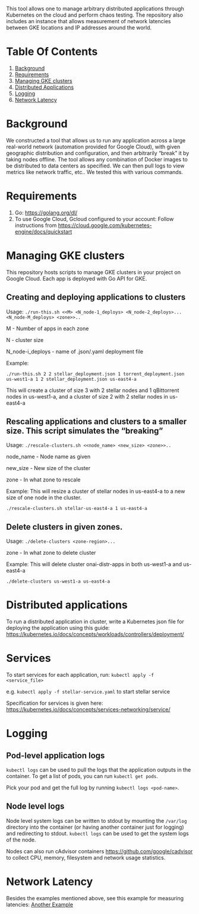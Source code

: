 This tool allows one to manage arbitrary distributed applications through Kubernetes on the cloud and perform chaos testing. The repository also includes an instance that allows measurement of network latencies between GKE locations and IP addresses around the world.

# Table Of Contents

1. [Background](#Background)
2. [Requirements](#Requirements)
3. [Managing GKE clusters](#Managing-GKE-clusters)
4. [Distributed Applications](#Distributed-Applications)
5. [Logging](#Logging)
6. [Network Latency](#network-latency)

# Background
We constructed a tool that allows us to run any application across a large real-world network (automation provided for Google Cloud), with given geographic distribution and configuration, and then arbitrarily “break” it by taking nodes offline. The tool allows any combination of Docker images to be distributed to data centers as specified. We can then pull logs to view metrics like network traffic, etc.. We tested this with various commands.

# Requirements

1. Go: https://golang.org/dl/
2. To use Google Cloud, Gcloud configured to your account: Follow instructions from https://cloud.google.com/kubernetes-engine/docs/quickstart

# Managing GKE clusters

This repository hosts scripts to manage GKE clusters in your project on Google Cloud. Each app is deployed with Go API for GKE.

## Creating and deploying applications to clusters

Usage:
`./run-this.sh <<M> <N_node-1_deploys> <N_node-2_deploys>...<N_node-M_deploys> <zone>>..`

M - Number of apps in each zone

N - cluster size

N_node-i_deploys - name of .json/.yaml deployment file


Example:

```
./run-this.sh 2 2 stellar_deployment.json 1 torrent_deployment.json us-west1-a 1 2 stellar_deployment.json us-east4-a
```

This will create a cluster of size 3 with 2 stellar nodes and 1 qBittorrent nodes in us-west1-a, and a cluster of size 2 with 2 stellar nodes in us-east4-a

## Rescaling applications and clusters to a smaller size. This script simulates the “breaking” 

Usage:
`./rescale-clusters.sh <<node_name> <new_size> <zone>>..`

node_name - Node name as given

new_size - New size of the cluster

zone - In what zone to rescale


Example: This will resize a cluster of stellar nodes in us-east4-a to a new size of one node in the cluster.
```
./rescale-clusters.sh stellar-us-east4-a 1 us-east4-a
```


## Delete clusters in given zones.


Usage:
`./delete-clusters <zone-region>...`

zone - In what zone to delete cluster

Example: This will delete cluster onai-distr-apps in both us-west1-a and us-east4-a
```
./delete-clusters us-west1-a us-east4-a

```

# Distributed applications

To run a distributed application in cluster, write a Kubernetes json file for deploying the application using this guide: https://kubernetes.io/docs/concepts/workloads/controllers/deployment/

# Services

To start services for each application, run:
`kubectl apply -f <service_file>`

e.g. `kubectl apply -f stellar-service.yaml` to start stellar service

Specification for services is given here: https://kubernetes.io/docs/concepts/services-networking/service/


# Logging

## Pod-level application logs

`kubectl logs` can be used to pull the logs that the application outputs in the container. To get a list of pods, you can run `kubectl get pods`.

Pick your pod and get the full log by running `kubectl logs <pod-name>`.


## Node level logs
Node level system logs can be written to stdout by mounting the `/var/log` directory into the container (or having another container just for logging) and redirecting to stdout. `kubectl logs` can be used to get the system logs of the node.

Nodes can also run cAdvisor containers https://github.com/google/cadvisor to collect CPU, memory, filesystem and network usage statistics.

# Network Latency
Besides the examples mentioned above, see this example for measuring latencies: [Another Example](network-latency/)
